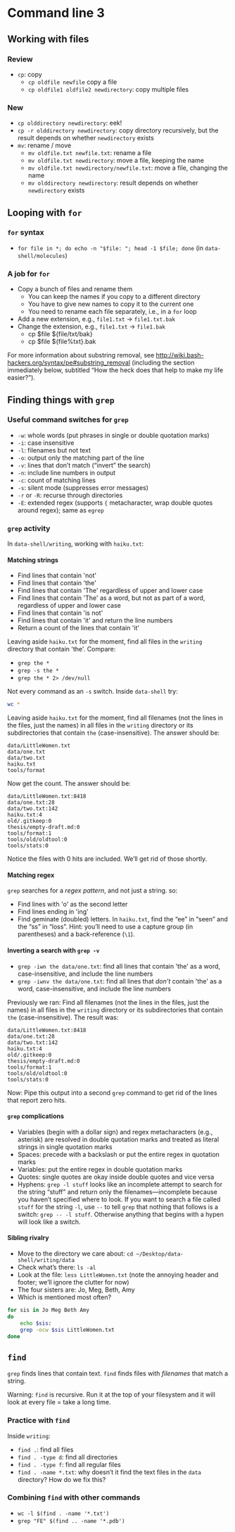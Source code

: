 # Command line 3

## Working with files

### Review

* `cp`: copy
	* `cp oldfile newfile` copy a file
	* `cp oldfile1 oldfile2 newdirectory`: copy multiple files

### New

* `cp olddirectory newdirectory`: eek!
* `cp -r olddirectory newdirectory`: copy directory recursively, but the result depends on whether `newdirectory` exists
* `mv`: rename / move
	* `mv oldfile.txt newfile.txt`: rename a file
	* `mv oldfile.txt newdirectory`: move a file, keeping the name
	* `mv oldfile.txt newdirectory/newfile.txt`: move a file, changing the name
	* `mv olddirectory newdirectory`: result depends on whether `newdirectory` exists

## Looping with `for`

### `for` syntax

* `for file in *; do echo -n "$file: "; head -1 $file; done` (in `data-shell/molecules`)

### A job for `for`

* Copy a bunch of files and rename them
	* You can keep the names if you copy to a different directory
	* You have to give new names to copy it to the current one
	* You need to rename each file separately, i.e., in a `for` loop
* Add a new extension, e.g., `file1.txt` → `file1.txt.bak`
* Change the extension, e.g., `file1.txt` → `file1.bak` 
	* cp $file ${file/txt/bak}
	* cp $file ${file%txt}.bak 

For more information about substring removal, see <http://wiki.bash-hackers.org/syntax/pe#substring_removal> (including the section immediately below, subtitled “How the heck does that help to make my life easier?”).

## Finding things with `grep`

### Useful command switches for `grep`

* `-w`: whole words (put phrases in single or double quotation marks)
* `-i`: case insensitive
* `-l`: filenames but not text
* `-o`: output only the matching part of the line
* `-v`: lines that don’t match (“invert” the search)
* `-n`: include line numbers in output
* `-c`: count of matching lines
* `-s`: silent mode (suppresses error messages)
* `-r` or `-R`: recurse through directories
* `-E`: extended regex (supports `{` metacharacter, wrap double quotes around regex); same as `egrep`

### `grep` activity

In `data-shell/writing`, working with `haiku.txt`:

#### Matching strings

* Find lines that contain 'not'
* Find lines that contain 'the'
* Find lines that contain 'The' regardless of upper and lower case
* Find lines that contain 'The' as a word, but not as part of a word, regardless of upper and lower case
* Find lines that contain 'is not'
* Find lines that contain 'it' and return the line numbers
* Return a count of the lines that contain 'it' 

Leaving aside `haiku.txt` for the moment, find all files in the `writing` directory that contain 'the'. Compare:

* `grep the *`
* `grep -s the *`
* `grep the * 2> /dev/null`

Not every command as an `-s` switch. Inside `data-shell` try:

```bash
wc *
```

Leaving aside `haiku.txt` for the moment, find all filenames (not the lines in the files, just the names) in all files in the `writing` directory or its subdirectories that contain `the` (case-insensitive). The answer should be:

	data/LittleWomen.txt
	data/one.txt
	data/two.txt
	haiku.txt
	tools/format

Now get the count. The answer should be:

	data/LittleWomen.txt:8418
	data/one.txt:28
	data/two.txt:142
	haiku.txt:4
	old/.gitkeep:0
	thesis/empty-draft.md:0
	tools/format:1
	tools/old/oldtool:0
	tools/stats:0

Notice the files with 0 hits are included. We’ll get rid of those shortly.

#### Matching regex

`grep` searches for a _regex pattern_, and not just a string. so:

* Find lines with 'o' as the second letter
* Find lines ending in 'ing'
* Find geminate (doubled) letters. In `haiku.txt`, find the “ee” in “seen” and the “ss” in “loss”. Hint: you’ll need to use a capture group (in parentheses) and a back-reference (`\1`).

#### Inverting a search with `grep -v`

* `grep -iwn the data/one.txt`: find all lines that contain 'the' as a word, case-insensitive, and include the line numbers
* `grep -iwnv the data/one.txt`: find all lines that *don’t* contain 'the' as a word, case-insensitive, and include the line numbers

Previously we ran: Find all filenames (not the lines in the files, just the names) in all files in the `writing` directory or its subdirectories that contain `the` (case-insensitive). The result was:

	data/LittleWomen.txt:8418
	data/one.txt:28
	data/two.txt:142
	haiku.txt:4
	old/.gitkeep:0
	thesis/empty-draft.md:0
	tools/format:1
	tools/old/oldtool:0
	tools/stats:0

Now: Pipe this output into a second `grep` command to get rid of the lines that report zero hits.

#### `grep` complications

* Variables (begin with a dollar sign) and regex metacharacters (e.g., asterisk) are resolved in double quotation marks and treated as literal strings in single quotation marks
* Spaces: precede with a backslash or put the entire regex in quotation marks
* Variables: put the entire regex in double quotation marks 
* Quotes: single quotes are okay inside double quotes and vice versa
* Hyphens: `grep -l stuff` looks like an incomplete attempt to search for the string “stuff” and return only the filenames—incomplete because you haven’t specified where to look. If you want to search a file called `stuff` for the string `-l`, use `--` to tell `grep` that nothing that follows is a switch: `grep -- -l stuff`. Otherwise anything that begins with a hypen will look like a switch.

#### Sibling rivalry

* Move to the directory we care about: `cd ~/Desktop/data-shell/writing/data`
* Check what’s there: `ls -al`
* Look at the file: `less LittleWomen.txt` (note the annoying header and footer; we’ll ignore the clutter for now)
* The four sisters are: Jo, Meg, Beth, Amy
* Which is mentioned most often?

```bash
for sis in Jo Meg Beth Amy
do
	echo $sis:
	grep -ocw $sis LittleWomen.txt
done
```

## `find`

`grep` finds lines that contain text. `find` finds files with *filenames* that match a string.

Warning: `find` is recursive. Run it at the top of your filesystem and it will look at every file = take a long time.

### Practice with `find`

Inside `writing`:

* `find .`: find all files
* `find . -type d`: find all directories
* `find . -type f`: find all regular files
* `find . -name *.txt`: why doesn’t it find the text files in the `data` directory? How do we fix this?

### Combining `find` with other commands

* `wc -l $(find . -name '*.txt')`
* `grep "FE" $(find .. -name '*.pdb')`
